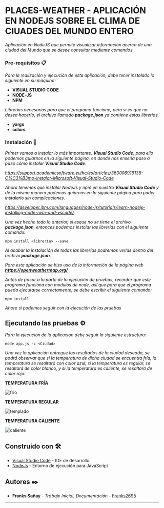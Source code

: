 # PLACES-WEATHER - APLICACIÓN EN NODEJS SOBRE EL CLIMA DE CIUADES DEL MUNDO ENTERO

_Aplicación en NodeJS que permite visualizar información acerca de una ciudad del Mundo que se desee consultar mediante comandos_

### Pre-requisitos 📋

_Para la realización y ejecución de esta aplicación, debe tener instalado lo siguiente en su máquina:_

* **VISUAL STUDIO CODE**
* **NODE-JS**
* **NPM**

_Librerías necesarias para que el programa funcione, pero si es que no desea hacerlo, el archivo llamado **package.json** ya contiene estas librerías._

* **yargs**
* **colors**

### Instalación 🔧

_Primer vamos a instalar lo más importante, **Visual Studio Code**, para ello podemos guiarnos en la siguiente página, en donde nos enseña paso a paso cómo instalar **Visual Studio Code**._

_https://support.academicsoftware.eu/hc/es/articles/360006916138-C%C3%B3mo-instalar-Microsoft-Visual-Studio-Code_

_Ahora tenemos que instalar NodeJs y npm en nuestro **Visual Studio Code** y de la misma manera podemos guiarnos en la siguiente página para poder instalarlo sin complicaciones._

_https://developer.ibm.com/languages/node-js/tutorials/learn-nodejs-installing-node-nvm-and-vscode/_

_Una vez hecho todo lo anterior, si esque no se tiene el archivo **package.json**, entonces podemos instalar las librerías con el siguiente comando:_

```
npm install <librería> --save
```

_Al acabar la instalación de todas las librerías podremos verlas dentro del archivo **package.json**._

_Para esta aplicación se hizo uso de la información de la página web **https://openweathermap.org/**_

_Antes de pasar a la parte de la ejecución de pruebas, recordar que este programa funciona con modulos de node, así que para que el programa pueda ejecutarse correctamente, se debe escribir el siguiente comando:_

```
npm install
```

_Ahora si podemos seguir con la ejecución de las pruebas_

## Ejecutando las pruebas ⚙️

_Para la ejecución de la aplicación debe seguir la siguiente estructura:_

```
node app.js -c <Ciudad>
```

_Una vez la aplicación entregue los resultados de la ciudad deseada, se podrá observar que si la temperatura de dicha ciudad se encuentra fría, la temperatura se resaltará con color azul, si la temperatura es regular, se resaltará de color blanco, y si la temperatura es caliente, se resaltará de color rojo._

**TEMPERATURA FRÍA**

![frio](https://user-images.githubusercontent.com/76794301/121845373-f3b27e80-ccaa-11eb-83b8-385ae987389b.JPG)

**TEMPERATURA REGULAR**

![templado](https://user-images.githubusercontent.com/76794301/121845643-5e63ba00-ccab-11eb-976a-69b8a50fe89e.JPG)

**TEMPERATURA CALIENTE**

![caliente](https://user-images.githubusercontent.com/76794301/121845519-2eb4b200-ccab-11eb-949b-186d3a8e37b5.JPG)

## Construido con 🛠️

* [Visual Studio Code](https://code.visualstudio.com/) - IDE de desarrollo
* [NodeJs](https://nodejs.org/es/) - Entorno de ejecución para JavaScript

## Autores ✒️

* **Franks Sañay** - *Trabajo Inicial, Documentación* - [Franks2695](https://github.com/Franks2695)
---

